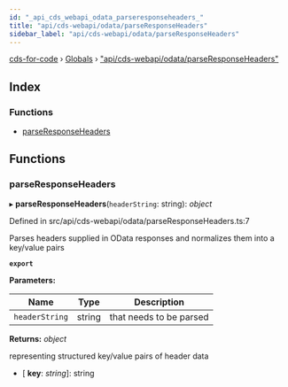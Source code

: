 ```yaml
---
id: "_api_cds_webapi_odata_parseresponseheaders_"
title: "api/cds-webapi/odata/parseResponseHeaders"
sidebar_label: "api/cds-webapi/odata/parseResponseHeaders"
---
```


[cds-for-code](../index.md) › [Globals](../globals.md) › ["api/cds-webapi/odata/parseResponseHeaders"](_api_cds_webapi_odata_parseresponseheaders_.md)

## Index

### Functions

* [parseResponseHeaders](_api_cds_webapi_odata_parseresponseheaders_.md#parseresponseheaders)

## Functions

###  parseResponseHeaders

▸ **parseResponseHeaders**(`headerString`: string): *object*

Defined in src/api/cds-webapi/odata/parseResponseHeaders.ts:7

Parses headers supplied in OData responses and normalizes them into a key/value pairs

**`export`** 

**Parameters:**

Name | Type | Description |
------ | ------ | ------ |
`headerString` | string | that needs to be parsed |

**Returns:** *object*

representing structured key/value pairs of header data

* \[ **key**: *string*\]: string

